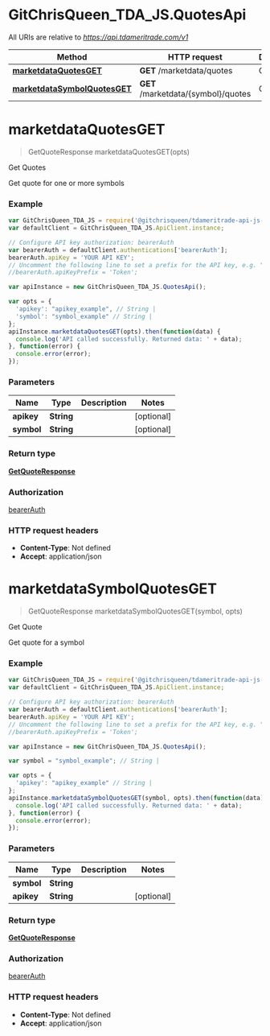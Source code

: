 # GitChrisQueen_TDA_JS.QuotesApi

All URIs are relative to *https://api.tdameritrade.com/v1*

Method | HTTP request | Description
------------- | ------------- | -------------
[**marketdataQuotesGET**](QuotesApi.md#marketdataQuotesGET) | **GET** /marketdata/quotes | Get Quotes
[**marketdataSymbolQuotesGET**](QuotesApi.md#marketdataSymbolQuotesGET) | **GET** /marketdata/{symbol}/quotes | Get Quote


<a name="marketdataQuotesGET"></a>
# **marketdataQuotesGET**
> GetQuoteResponse marketdataQuotesGET(opts)

Get Quotes

Get quote for one or more symbols

### Example
```javascript
var GitChrisQueen_TDA_JS = require('@gitchrisqueen/tdameritrade-api-js-client');
var defaultClient = GitChrisQueen_TDA_JS.ApiClient.instance;

// Configure API key authorization: bearerAuth
var bearerAuth = defaultClient.authentications['bearerAuth'];
bearerAuth.apiKey = 'YOUR API KEY';
// Uncomment the following line to set a prefix for the API key, e.g. "Token" (defaults to null)
//bearerAuth.apiKeyPrefix = 'Token';

var apiInstance = new GitChrisQueen_TDA_JS.QuotesApi();

var opts = { 
  'apikey': "apikey_example", // String | 
  'symbol': "symbol_example" // String | 
};
apiInstance.marketdataQuotesGET(opts).then(function(data) {
  console.log('API called successfully. Returned data: ' + data);
}, function(error) {
  console.error(error);
});

```

### Parameters

Name | Type | Description  | Notes
------------- | ------------- | ------------- | -------------
 **apikey** | **String**|  | [optional] 
 **symbol** | **String**|  | [optional] 

### Return type

[**GetQuoteResponse**](GetQuoteResponse.md)

### Authorization

[bearerAuth](../README.md#bearerAuth)

### HTTP request headers

 - **Content-Type**: Not defined
 - **Accept**: application/json

<a name="marketdataSymbolQuotesGET"></a>
# **marketdataSymbolQuotesGET**
> GetQuoteResponse marketdataSymbolQuotesGET(symbol, opts)

Get Quote

Get quote for a symbol

### Example
```javascript
var GitChrisQueen_TDA_JS = require('@gitchrisqueen/tdameritrade-api-js-client');
var defaultClient = GitChrisQueen_TDA_JS.ApiClient.instance;

// Configure API key authorization: bearerAuth
var bearerAuth = defaultClient.authentications['bearerAuth'];
bearerAuth.apiKey = 'YOUR API KEY';
// Uncomment the following line to set a prefix for the API key, e.g. "Token" (defaults to null)
//bearerAuth.apiKeyPrefix = 'Token';

var apiInstance = new GitChrisQueen_TDA_JS.QuotesApi();

var symbol = "symbol_example"; // String | 

var opts = { 
  'apikey': "apikey_example" // String | 
};
apiInstance.marketdataSymbolQuotesGET(symbol, opts).then(function(data) {
  console.log('API called successfully. Returned data: ' + data);
}, function(error) {
  console.error(error);
});

```

### Parameters

Name | Type | Description  | Notes
------------- | ------------- | ------------- | -------------
 **symbol** | **String**|  | 
 **apikey** | **String**|  | [optional] 

### Return type

[**GetQuoteResponse**](GetQuoteResponse.md)

### Authorization

[bearerAuth](../README.md#bearerAuth)

### HTTP request headers

 - **Content-Type**: Not defined
 - **Accept**: application/json


